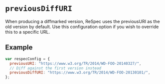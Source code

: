 # `previousDiffURI`

When producing a diffmarked version, ReSpec uses the previousURI as the old version by default. Use this configuration option if you wish to override this to a specific URL.

## Example

```js
var respecConfig = {
  previousURI: "https://www.w3.org/TR/2014/WD-FOO-20140327/",
  // Diff against the first version instead
  previousDiffURI: "https://www.w3.org/TR/2014/WD-FOO-20130101/",
};
```
